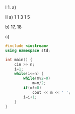 I
1.
a)

II
a) 1 1 3 1 5

b) 17, 18

c)
```cpp
#include <iostream>
using namespace std;

int main() {
    cin >> n;
    i=1;
    while(i<=n) {
        while(m%2=0)
            m=m/2;
        if(m!=0)
            cout << m << ' ';
        i=i+1;
    }
}
```
